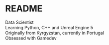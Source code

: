 # README
Data Scientist <br/>
Learning Python, C++ and Unreal Engine 5<br/>
Originally from Kyrgyzstan, currently in Portugal<br/>
Obsessed with Gamedev
